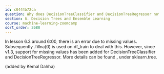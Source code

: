 ```yaml
---
id: c0444b72ca
question: Why does DecisionTreeClassifier and DecisionTreeRegressor not throw an error when there are nan (missing) values in the feature matrix?
section: 6. Decision Trees and Ensemble Learning
course: machine-learning-zoomcamp
sort_order: 2680
---
```


In lesson 6.3 around 6:00, there is an error due to missing values. Subsequently .fillna(0) is used on df_train to deal with this. However, since v1.3, support for missing values has been added for DecisionTreeClassifier and DecisionTreeRegressor. More details can be found , under sklearn.tree.

(added by Kemal Dahha)

